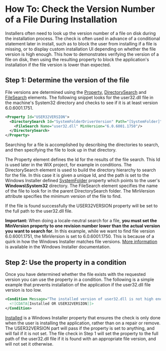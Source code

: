 # How To: Check the Version Number of a File During Installation

Installers often need to look up the version number of a file on disk during the installation process. The check is often used in advance of a conditional statement later in install, such as to block the user from installing if a file is missing, or to display custom installation UI depending on whether the file version is high enough. This how to demonstrates verifying the version of a file on disk, then using the resulting property to block the application&apos;s installation if the file version is lower than expected.

## Step 1: Determine the version of the file
File versions are determined using the [Property](../../xsd/wix/property.md), [DirectorySearch](../../xsd/wix/directorysearch.md) and [FileSearch](../../xsd/wix/filesearch.md) elements. The following snippet looks for the user32.dll file in the machine&apos;s System32 directory and checks to see if it is at least version 6.0.6001.1751.

```xml
<Property Id="USER32VERSION">
  <DirectorySearch Id="SystemFolderDriverVersion" Path="[SystemFolder]">
    <FileSearch Name="user32.dll" MinVersion="6.0.6001.1750"/>
  </DirectorySearch>
</Property>
```

Searching for a file is accomplished by describing the directories to search, and then specifying the file to look up in that directory.

The Property element defines the Id for the results of the file search. This Id is used later in the WiX project, for example in conditions. The DirectorySearch element is used to build the directory hierarchy to search for the file. In this case it is given a unique Id, and the path is set to the Windows Installer defined <a href="http://msdn.microsoft.com/library/aa372055.aspx" target="_blank">SystemFolder</a> property which points to the user&apos;s **Windows\System32** directory. The FileSearch element specifies the name of the file to look for in the parent DirectorySearch folder. The MinVersion attribute specifies the minimum version of the file to find.

If the file is found successfully the USER32VERSION property will be set to the full path to the user32.dll file.

**Important:** When doing a locale-neutral search for a file, **you must set the MinVersion property to one revision number lower than the actual version you want to search for**. In this example, while we want to find file version 6.0.6001.1751, the MinVersion is set to 6.0.6001.1750. This is because of a quirk in how the Windows Installer matches file versions. <a href="http://msdn.microsoft.com/library/aa371853.aspx" target="_blank">More information</a> is available in the Windows Installer documentation.

## Step 2: Use the property in a condition
Once you have determined whether the file exists with the requested version you can use the property in a condition. The following is a simple example that prevents installation of the application if the user32.dll file version is too low.

```xml
<Condition Message="The installed version of user32.dll is not high enough to support this installer.">
  <![CDATA[Installed OR USER32VERSION]]>
</Condition>
```

<a href="http://msdn.microsoft.com/library/aa369297.aspx" target="_blank">Installed</a> is a Windows Installer property that ensures the check is only done when the user is installing the application, rather than on a repair or remove. The USER32VERSION part will pass if the property is set to anything, and will fail if it is not set. The file check in Step 1 will set the property to the full path of the user32.dll file if it is found with an appropriate file version, and will not set it otherwise.
